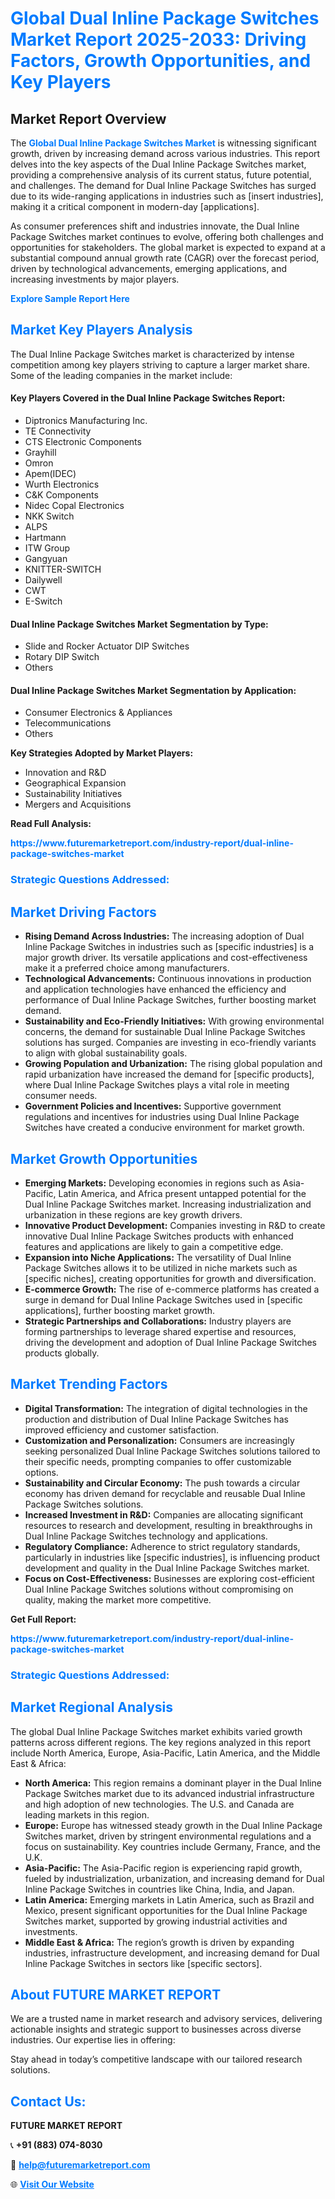 <h1 style="color: #007BFF;">Global Dual Inline Package Switches Market Report 2025-2033: Driving Factors, Growth Opportunities, and Key Players</h1>

<section id="overview">
<h2>Market Report Overview</h2>
<p>The <a href="https://www.futuremarketreport.com/industry-report/dual-inline-package-switches-market" style="color: #007BFF; text-decoration: none;"><strong>Global Dual Inline Package Switches Market</strong></a> is witnessing significant growth, driven by increasing demand across various industries. This report delves into the key aspects of the Dual Inline Package Switches market, providing a comprehensive analysis of its current status, future potential, and challenges. The demand for Dual Inline Package Switches has surged due to its wide-ranging applications in industries such as [insert industries], making it a critical component in modern-day [applications].</p>
<p>As consumer preferences shift and industries innovate, the Dual Inline Package Switches market continues to evolve, offering both challenges and opportunities for stakeholders. The global market is expected to expand at a substantial compound annual growth rate (CAGR) over the forecast period, driven by technological advancements, emerging applications, and increasing investments by major players.</p>
</section>

<section id="overview">
<p><a href="https://www.futuremarketreport.com/request-sample/reportId=42916" style="color: #007BFF; text-decoration: none;"><strong>Explore Sample Report Here</strong></a></p>
</section>

<section id="key-players">
<h2 style="color: #007BFF;">Market Key Players Analysis</h2>
<p>The Dual Inline Package Switches market is characterized by intense competition among key players striving to capture a larger market share. Some of the leading companies in the market include:</p>
<h4>Key Players Covered in the Dual Inline Package Switches Report:</h4>
<ul><li>Diptronics Manufacturing Inc.</li><li>TE Connectivity</li><li>CTS Electronic Components</li><li>Grayhill</li><li>Omron</li><li>Apem(IDEC)</li><li>Wurth Electronics</li><li>C&amp;K Components</li><li>Nidec Copal Electronics</li><li>NKK Switch</li><li>ALPS</li><li>Hartmann</li><li>ITW Group</li><li>Gangyuan</li><li>KNITTER-SWITCH</li><li>Dailywell</li><li>CWT</li><li>E-Switch</li></ul>
<h4>Dual Inline Package Switches Market Segmentation by Type:</h4>
<ul><li>Slide and Rocker Actuator DIP Switches</li><li>Rotary DIP Switch</li><li>Others</li></ul>

<h4>Dual Inline Package Switches Market Segmentation by Application:</h4>
<ul><li>Consumer Electronics &amp; Appliances</li><li>Telecommunications</li><li>Others</li></ul>
<p><strong>Key Strategies Adopted by Market Players:</strong></p>
<ul>
<li>Innovation and R&D</li>
<li>Geographical Expansion</li>
<li>Sustainability Initiatives</li>
<li>Mergers and Acquisitions</li>
</ul>
</section>

<section>
<p><strong>Read Full Analysis: </strong></p><a href="https://www.futuremarketreport.com/industry-report/dual-inline-package-switches-market" style="color: #007BFF; text-decoration: none;"><strong>https://www.futuremarketreport.com/industry-report/dual-inline-package-switches-market</strong></a>
<h3 style="color: #007BFF;">Strategic Questions Addressed:</h3>
</section>

<section id="driving-factors">
<h2 style="color: #007BFF;">Market Driving Factors</h2>
<ul>
<li><strong>Rising Demand Across Industries:</strong> The increasing adoption of Dual Inline Package Switches in industries such as [specific industries] is a major growth driver. Its versatile applications and cost-effectiveness make it a preferred choice among manufacturers.</li>
<li><strong>Technological Advancements:</strong> Continuous innovations in production and application technologies have enhanced the efficiency and performance of Dual Inline Package Switches, further boosting market demand.</li>
<li><strong>Sustainability and Eco-Friendly Initiatives:</strong> With growing environmental concerns, the demand for sustainable Dual Inline Package Switches solutions has surged. Companies are investing in eco-friendly variants to align with global sustainability goals.</li>
<li><strong>Growing Population and Urbanization:</strong> The rising global population and rapid urbanization have increased the demand for [specific products], where Dual Inline Package Switches plays a vital role in meeting consumer needs.</li>
<li><strong>Government Policies and Incentives:</strong> Supportive government regulations and incentives for industries using Dual Inline Package Switches have created a conducive environment for market growth.</li>
</ul>
</section>

<section id="growth-opportunities">
<h2 style="color: #007BFF;">Market Growth Opportunities</h2>
<ul>
<li><strong>Emerging Markets:</strong> Developing economies in regions such as Asia-Pacific, Latin America, and Africa present untapped potential for the Dual Inline Package Switches market. Increasing industrialization and urbanization in these regions are key growth drivers.</li>
<li><strong>Innovative Product Development:</strong> Companies investing in R&D to create innovative Dual Inline Package Switches products with enhanced features and applications are likely to gain a competitive edge.</li>
<li><strong>Expansion into Niche Applications:</strong> The versatility of Dual Inline Package Switches allows it to be utilized in niche markets such as [specific niches], creating opportunities for growth and diversification.</li>
<li><strong>E-commerce Growth:</strong> The rise of e-commerce platforms has created a surge in demand for Dual Inline Package Switches used in [specific applications], further boosting market growth.</li>
<li><strong>Strategic Partnerships and Collaborations:</strong> Industry players are forming partnerships to leverage shared expertise and resources, driving the development and adoption of Dual Inline Package Switches products globally.</li>
</ul>
</section>

<section id="trending-factors">
<h2 style="color: #007BFF;">Market Trending Factors</h2>
<ul>
<li><strong>Digital Transformation:</strong> The integration of digital technologies in the production and distribution of Dual Inline Package Switches has improved efficiency and customer satisfaction.</li>
<li><strong>Customization and Personalization:</strong> Consumers are increasingly seeking personalized Dual Inline Package Switches solutions tailored to their specific needs, prompting companies to offer customizable options.</li>
<li><strong>Sustainability and Circular Economy:</strong> The push towards a circular economy has driven demand for recyclable and reusable Dual Inline Package Switches solutions.</li>
<li><strong>Increased Investment in R&D:</strong> Companies are allocating significant resources to research and development, resulting in breakthroughs in Dual Inline Package Switches technology and applications.</li>
<li><strong>Regulatory Compliance:</strong> Adherence to strict regulatory standards, particularly in industries like [specific industries], is influencing product development and quality in the Dual Inline Package Switches market.</li>
<li><strong>Focus on Cost-Effectiveness:</strong> Businesses are exploring cost-efficient Dual Inline Package Switches solutions without compromising on quality, making the market more competitive.</li>
</ul>
</section>

<section>
<p><strong>Get Full Report: </strong></p><a href="https://www.futuremarketreport.com/industry-report/dual-inline-package-switches-market" style="color: #007BFF; text-decoration: none;"><strong>https://www.futuremarketreport.com/industry-report/dual-inline-package-switches-market</strong></a>
<h3 style="color: #007BFF;">Strategic Questions Addressed:</h3>
</section>


<section id="regional-analysis">
<h2 style="color: #007BFF;">Market Regional Analysis</h2>
<p>The global Dual Inline Package Switches market exhibits varied growth patterns across different regions. The key regions analyzed in this report include North America, Europe, Asia-Pacific, Latin America, and the Middle East & Africa:</p>
<ul>
<li><strong>North America:</strong> This region remains a dominant player in the Dual Inline Package Switches market due to its advanced industrial infrastructure and high adoption of new technologies. The U.S. and Canada are leading markets in this region.</li>
<li><strong>Europe:</strong> Europe has witnessed steady growth in the Dual Inline Package Switches market, driven by stringent environmental regulations and a focus on sustainability. Key countries include Germany, France, and the U.K.</li>
<li><strong>Asia-Pacific:</strong> The Asia-Pacific region is experiencing rapid growth, fueled by industrialization, urbanization, and increasing demand for Dual Inline Package Switches in countries like China, India, and Japan.</li>
<li><strong>Latin America:</strong> Emerging markets in Latin America, such as Brazil and Mexico, present significant opportunities for the Dual Inline Package Switches market, supported by growing industrial activities and investments.</li>
<li><strong>Middle East & Africa:</strong> The region’s growth is driven by expanding industries, infrastructure development, and increasing demand for Dual Inline Package Switches in sectors like [specific sectors].</li>
</ul>
</section>

<footer>
<h2 style="color: #007BFF;">About FUTURE MARKET REPORT</h2>
<p>We are a trusted name in market research and advisory services, delivering actionable insights and strategic support to businesses across diverse industries. Our expertise lies in offering:</p>

<p>Stay ahead in today’s competitive landscape with our tailored research solutions.</p>

<h2 style="color: #007BFF;">Contact Us:</h2>
<p><strong>FUTURE MARKET REPORT</strong></p>
<p>📞 <strong>+91 (883) 074-8030</strong></p>
<p>📧 <strong><a href="mailto:help@futuremarketreport.com" style="color: #007BFF;">help@futuremarketreport.com</a></strong></p>
<p>🌐 <strong><a href="https://www.futuremarketreport.com/" style="color: #007BFF;">Visit Our Website</a></strong></p>
</footer>